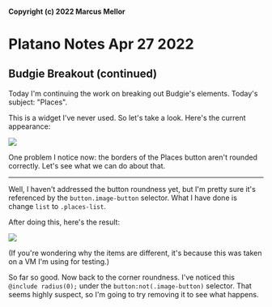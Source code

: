 #### Copyright (c) 2022 Marcus Mellor
# Platano Notes Apr 27 2022

## Budgie Breakout (continued)

Today I'm continuing the work on breaking out Budgie's elements. Today's subject: "Places". 

This is a widget I've never used. So let's take a look. Here's the current appearance: 

<img src="https://i.imgur.com/n019buS.png">

One problem I notice now: the borders of the Places button aren't rounded correctly. Let's see what we can do about that. 

* * *

Well, I haven't addressed the button roundness yet, but I'm pretty sure it's referenced by the `button.image-button` selector. What I have done is change `list` to `.places-list`.

After doing this, here's the result: 

<img src="https://i.imgur.com/49OvYNJ.png">

(If you're wondering why the items are different, it's because this was taken on a VM I'm using for testing.)

So far so good. Now back to the corner roundness. I've noticed this `@include radius(0);` under the `button:not(.image-button)` selector. That seems highly suspect, so I'm going to try removing it to see what happens.